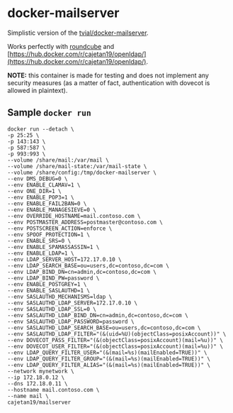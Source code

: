 # docker-mailserver
Simplistic version of the [tvial/docker-mailserver](https://hub.docker.com/r/tvial/docker-mailserver/).

Works perfectly with [roundcube](https://hub.docker.com/r/roundcube/roundcubemail/) and [https://hub.docker.com/r/cajetan19/openldap/](https://hub.docker.com/r/cajetan19/openldap/).

**NOTE:** this container is made for testing and does not implement any security measures (as a matter of fact, authentication with dovecot is allowed in plaintext).

## Sample `docker run`

```
docker run --detach \
-p 25:25 \
-p 143:143 \
-p 587:587 \
-p 993:993 \
--volume /share/mail:/var/mail \
--volume /share/mail-state:/var/mail-state \
--volume /share/config:/tmp/docker-mailserver \
--env DMS_DEBUG=0 \
--env ENABLE_CLAMAV=1 \
--env ONE_DIR=1 \
--env ENABLE_POP3=1 \
--env ENABLE_FAIL2BAN=0 \
--env ENABLE_MANAGESIEVE=0 \
--env OVERRIDE_HOSTNAME=mail.contoso.com \
--env POSTMASTER_ADDRESS=postmaster@contoso.com \
--env POSTSCREEN_ACTION=enforce \
--env SPOOF_PROTECTION=1 \
--env ENABLE_SRS=0 \
--env ENABLE_SPAMASSASSIN=1 \
--env ENABLE_LDAP=1 \
--env LDAP_SERVER_HOST=172.17.0.10 \
--env LDAP_SEARCH_BASE=ou=users,dc=contoso,dc=com \
--env LDAP_BIND_DN=cn=admin,dc=contoso,dc=com \
--env LDAP_BIND_PW=password \
--env ENABLE_POSTGREY=1 \
--env ENABLE_SASLAUTHD=1 \
--env SASLAUTHD_MECHANISMS=ldap \
--env SASLAUTHD_LDAP_SERVER=172.17.0.10 \
--env SASLAUTHD_LDAP_SSL=0 \
--env SASLAUTHD_LDAP_BIND_DN=cn=admin,dc=contoso,dc=com \
--env SASLAUTHD_LDAP_PASSWORD=password \
--env SASLAUTHD_LDAP_SEARCH_BASE=ou=users,dc=contoso,dc=com \
--env SASLAUTHD_LDAP_FILTER="(&(uid=%U)(objectClass=posixAccount))" \
--env DOVECOT_PASS_FILTER="(&(objectClass=posixAccount)(mail=%u))" \
--env DOVECOT_USER_FILTER="(&(objectClass=posixAccount)(mail=%u))" \
--env LDAP_QUERY_FILTER_USER="(&(mail=%s)(mailEnabled=TRUE))" \
--env LDAP_QUERY_FILTER_GROUP="(&(mail=%s)(mailEnabled=TRUE))" \
--env LDAP_QUERY_FILTER_ALIAS="(&(mail=%s)(mailEnabled=TRUE))" \
--network mynetwork \
--ip 172.18.0.12 \
--dns 172.18.0.11 \
--hostname mail.contoso.com \
--name mail \
cajetan19/mailserver
```
